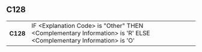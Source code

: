 ## C128
<table>
 <tr>
  <th>
   C128
  </th>
  <td>
   IF &lt;Explanation Code&gt; is "Other"  THEN &lt;Complementary Information&gt; is 'R'  ELSE &lt;Complementary Information&gt; is 'O'
  </td>
 </tr>
</table>
